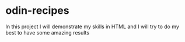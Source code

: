 # odin-recipes
In this project I will demonstrate my skills in HTML and I will try to do my best to have some amazing results
